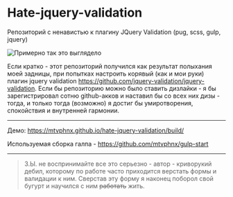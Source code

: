 # Hate-jquery-validation
Репозиторий с ненавистью к плагину JQuery Validation (pug, scss, gulp, jquery)

![Примерно так это выглядело](https://github.com/mtvphnx/hate-jquery-validation/blob/master/boom.gif)

Если кратко - этот репозиторий получился как результат полыхания моей задницы, при попытках настроить корявый (как и мои руки) плагин jquery validation https://github.com/jquery-validation/jquery-validation. Если бы репозиторию можно было ставить дизлайки - я бы зарегистрировал сотню github-акков и наставил бы со всех них дизы - тогда, и только тогда (возможно) я достиг бы умиротворения, спокойствия и внутренней гармонии.

____

Демо: https://mtvphnx.github.io/hate-jquery-validation/build/

Используемая сборка галпа - https://github.com/mtvphnx/gulp-start

____

>З.Ы. не воспринимайте все это серьезно - автор - криворукий дебил, которому по работе часто приходится верстать формы и валидации к ним. Сверстав эту форму я наконец поборол свой бугурт и научился с ним ~~работать~~ жить.
